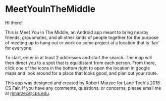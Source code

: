 # MeetYouInTheMiddle
Hi there!

This is Meet You In The Middle, an Android app meant to bring nearby friends, groupmates, and all other
kinds of people together for the purpose of meeting up to hang out or work on some project
at a location that is 'fair' for everyone.

To start, enter in at least 2 addresses and start the search. The map will then direct you
to a spot that is equidistant from each person. From there, click one of the icons in the
bottom right to open the location in google maps and look around for a place that
looks good, and plan out your route. 

This app was designed and created by Robert Marzec for Lane Tech's 2018 CS Fair. If you have
any comments, questions, or concerns, please email me at rjmarzec@cps.edu.
